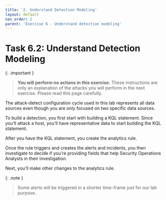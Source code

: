 ```yaml
---
title: '2. Understand Detection Modeling'
layout: default
nav_order: 2
parent: 'Exercise 6 - Understand detection modeling'
---
```


# Task 6.2: Understand Detection Modeling

{: .important }
> **You will perform no actions in this exercise.**  These instructions are only an explanation of the attacks you will perform in the next exercise. Please read this page carefully.

The attack-detect configuration cycle used in this lab represents all data sources even though you are only focused on two specific data sources.

To build a detection, you first start with building a KQL statement. Since you'll attack a host, you'll have representative data to start building the KQL statement.

After you have the KQL statement, you create the analytics rule.

Once the rule triggers and creates the alerts and incidents, you then investigate to decide if you're providing fields that help Security Operations Analysts in their investigation.

Next, you'll make other changes to the analytics rule.

{: .note }
> Some alerts will be triggered in a shorter time-frame just for our lab purpose.
